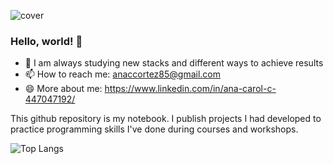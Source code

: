 ![cover](https://i.imgur.com/pLq6X8i.png)

### Hello, world! 👋

- 🌱 I am always studying new stacks and different ways to achieve results
- 📫 How to reach me: anaccortez85@gmail.com
- 😄 More about me: https://www.linkedin.com/in/ana-carol-c-447047192/

This github repository is my notebook. I publish projects I had developed to practice programming skills I've done during courses and workshops.

![Top Langs](https://github-readme-stats.vercel.app/api/top-langs/?username=anacarolcortez&hide=html,css)

